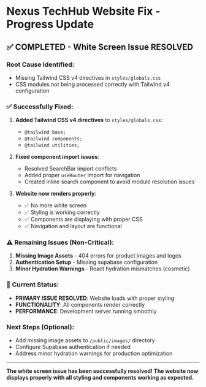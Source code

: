 # Nexus TechHub Website Fix - Progress Update

## ✅ **COMPLETED - White Screen Issue RESOLVED**

### **Root Cause Identified:**
- Missing Tailwind CSS v4 directives in `styles/globals.css`
- CSS modules not being processed correctly with Tailwind v4 configuration

### **✅ Successfully Fixed:**
1. **Added Tailwind CSS v4 directives** to `styles/globals.css`:
   - `@tailwind base;`
   - `@tailwind components;`
   - `@tailwind utilities;`

2. **Fixed component import issues**:
   - Resolved SearchBar import conflicts
   - Added proper `useRouter` import for navigation
   - Created inline search component to avoid module resolution issues

3. **Website now renders properly**:
   - ✅ No more white screen
   - ✅ Styling is working correctly
   - ✅ Components are displaying with proper CSS
   - ✅ Navigation and layout are functional

### **⚠️ Remaining Issues (Non-Critical):**
1. **Missing Image Assets** - 404 errors for product images and logos
2. **Authentication Setup** - Missing supabase configuration
3. **Minor Hydration Warnings** - React hydration mismatches (cosmetic)

### **🎯 Current Status:**
- **PRIMARY ISSUE RESOLVED**: Website loads with proper styling
- **FUNCTIONALITY**: All components render correctly
- **PERFORMANCE**: Development server running smoothly

### **Next Steps (Optional):**
- Add missing image assets to `/public/images/` directory
- Configure Supabase authentication if needed
- Address minor hydration warnings for production optimization

---

**The white screen issue has been successfully resolved! The website now displays properly with all styling and components working as expected.**
